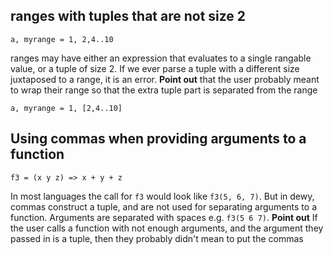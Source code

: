 ## ranges with tuples that are not size 2
```
a, myrange = 1, 2,4..10
```
ranges may have either an expression that evaluates to a single rangable value, or a tuple of size 2. If we ever parse a tuple with a different size juxtaposed to a range, it is an error. **Point out** that the user probably meant to wrap their range so that the extra tuple part is separated from the range
```
a, myrange = 1, [2,4..10]
```



## Using commas when providing arguments to a function
```dewy
f3 = (x y z) => x + y + z 

```
In most languages the call for `f3` would look like `f3(5, 6, 7)`. But in dewy, commas construct a tuple, and are not used for separating arguments to a function. Arguments are separated with spaces e.g. `f3(5 6 7)`. **Point out** If the user calls a function with not enough arguments, and the argument they passed in is a tuple, then they probably didn't mean to put the commas